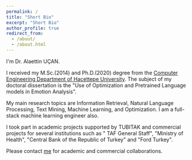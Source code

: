 ```yaml
---
permalink: /
title: "Short Bio"
excerpt: "Short Bio"
author_profile: true
redirect_from: 
  - /about/
  - /about.html
---
```


I'm Dr. Alaettin UÇAN.

I received my M.Sc.(2014) and Ph.D.(2020) degree from the <a href=http://cs.hacettepe.edu.tr target=_blank>Computer Engineering Department of Hacettepe University<a/>. The subject of my doctoral dissertation is the "Use of Optimization and Pretrained Language models in Emotion Analysis".

My main research topics are Information Retrieval, Natural Language Processing, Text Mining, Machine Learning, and Optimization. I am a full-stack machine learning engineer also.

I took part in academic projects supported by TUBITAK and commercial projects for several institutions such as " TAF General Staff", "Ministry of Health", "Central Bank of the Republic of Turkey" and "Ford Turkey".

Please contact <a href=mailto(ucanalaettin@gmail.com)>me<a/> for academic and commercial collaborations.
